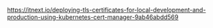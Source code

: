 https://itnext.io/deploying-tls-certificates-for-local-development-and-production-using-kubernetes-cert-manager-9ab46abdd569